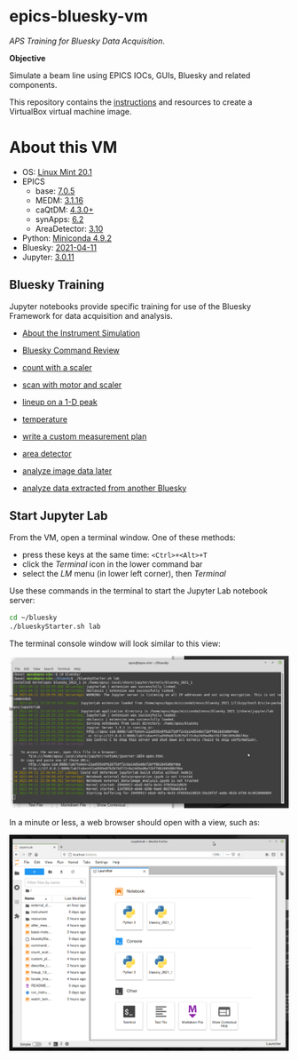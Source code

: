 # epics-bluesky-vm

*APS Training for Bluesky Data Acquisition*.

**Objective**

Simulate a beam line using EPICS IOCs, GUIs, Bluesky and related components.

This repository contains the [instructions](./.create/README.md) and resources
to create a VirtualBox virtual machine image.

# About this VM


* OS: [Linux Mint 20.1](https://www.linuxmint.com/)
* EPICS
  * base: [7.0.5](https://epics.anl.gov/base/R7-0/5.php)
  * MEDM: [3.1.16](https://github.com/epics-extensions/medm)
  * caQtDM: [4.3.0+](https://github.com/caqtdm/caqtdm/)
  * synApps: [6.2](https://www.aps.anl.gov/BCDA/synApps)
  * AreaDetector: [3.10](https://github.com/areaDetector/areaDetector/releases)
* Python: [Miniconda 4.9.2](https://www.anaconda.com/)
* Bluesky: [2021-04-11](https://blueskyproject.io/)
* Jupyter: [3.0.11](http://jupyterlab.io/)

## Bluesky Training

Jupyter notebooks provide specific training for use of the Bluesky Framework
for data acquisition and analysis.

* [About the Instrument Simulation](https://nbviewer.jupyter.org/github/BCDA-APS/epics-bluesky-vm/blob/main/describe_instrument.ipynb)
* [Bluesky Command Review](https://nbviewer.jupyter.org/github/BCDA-APS/epics-bluesky-vm/blob/main/command_review.ipynb)
* [count with a scaler](https://nbviewer.jupyter.org/github/BCDA-APS/epics-bluesky-vm/blob/main/count_scaler.ipynb)
* [scan with motor and scaler](https://nbviewer.jupyter.org/github/BCDA-APS/epics-bluesky-vm/blob/main/basic-motor-scaler-scan.ipynb)
* [lineup on a 1-D peak](https://nbviewer.jupyter.org/github/BCDA-APS/epics-bluesky-vm/blob/main/lineup_1d_peak.ipynb)
* [temperature](https://nbviewer.jupyter.org/github/BCDA-APS/epics-bluesky-vm/blob/main/watch_temperature.ipynb)
* [write a custom measurement plan](https://nbviewer.jupyter.org/github/BCDA-APS/epics-bluesky-vm/blob/main/custom_plan.ipynb)

* [area detector](https://nbviewer.jupyter.org/github/BCDA-APS/epics-bluesky-vm/blob/main/locate_image_peak.ipynb)
* [analyze image data later](https://nbviewer.jupyter.org/github/BCDA-APS/epics-bluesky-vm/blob/main/after_measurement.ipynb)

* [analyze data extracted from another Bluesky](./external_data/README.md)

## Start Jupyter Lab

From the VM, open a terminal window.  One of these methods:

* press these keys at the same time: `<Ctrl>+<Alt>+T`
* click the *Terminal* icon in the lower command bar
* select the *LM* menu (in lower left corner), then *Terminal*

Use these commands in the terminal to start the Jupyter Lab notebook server:

```sh
cd ~/bluesky
./blueskyStarter.sh lab
```

The terminal console window will look similar to this view:

![start Jupyter Lab](resources/blueskyStarter-lab.png "starting Jupyter Lab in the terminal")

In a minute or less, a web browser should open with a view, such as:

![Jupyter Lab](resources/jupyter-lab-server.png "Jupyter Lab in the terminal")
